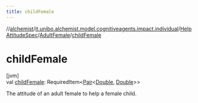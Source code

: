 ```yaml
---
title: childFemale
---
```

//[alchemist](../../../../index.html)/[it.unibo.alchemist.model.cognitiveagents.impact.individual](../../index.html)/[HelpAttitudeSpec](../index.html)/[AdultFemale](index.html)/[childFemale](child-female.html)



# childFemale



[jvm]\
val [childFemale](child-female.html): RequiredItem<[Pair](https://kotlinlang.org/api/latest/jvm/stdlib/kotlin/-pair/index.html)<[Double](https://kotlinlang.org/api/latest/jvm/stdlib/kotlin/-double/index.html), [Double](https://kotlinlang.org/api/latest/jvm/stdlib/kotlin/-double/index.html)>>



The attitude of an adult female to help a female child.





